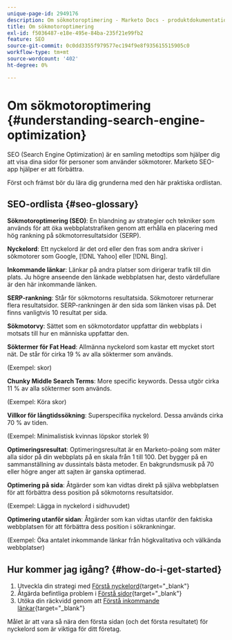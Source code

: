 ```yaml
---
unique-page-id: 2949176
description: Om sökmotoroptimering - Marketo Docs - produktdokumentation
title: Om sökmotoroptimering
exl-id: f5036487-e18e-495e-84ba-235f21e99fb2
feature: SEO
source-git-commit: 0c0dd3355f979577ec194f9e8f935615515905c0
workflow-type: tm+mt
source-wordcount: '402'
ht-degree: 0%

---
```


# Om sökmotoroptimering {#understanding-search-engine-optimization}

SEO (Search Engine Optimization) är en samling metodtips som hjälper dig att visa dina sidor för personer som använder sökmotorer. Marketo SEO-app hjälper er att förbättra.

Först och främst bör du lära dig grunderna med den här praktiska ordlistan.

## SEO-ordlista {#seo-glossary}

**Sökmotoroptimering (SEO)**: En blandning av strategier och tekniker som används för att öka webbplatstrafiken genom att erhålla en placering med hög rankning på sökmotorresultatsidor (SERP).

**Nyckelord**: Ett nyckelord är det ord eller den fras som andra skriver i sökmotorer som Google, [!DNL Yahoo] eller [!DNL Bing].

**Inkommande länkar**: Länkar på andra platser som dirigerar trafik till din plats. Ju högre anseende den länkade webbplatsen har, desto värdefullare är den här inkommande länken.

**SERP-rankning**: Står för sökmotorns resultatsida. Sökmotorer returnerar flera resultatsidor. SERP-rankningen är den sida som länken visas på. Det finns vanligtvis 10 resultat per sida.

**Sökmotorvy**: Sättet som en sökmotordator uppfattar din webbplats i motsats till hur en människa uppfattar den.

**Söktermer för Fat Head**: Allmänna nyckelord som kastar ett mycket stort nät. De står för cirka 19 % av alla söktermer som används.

(Exempel: skor)

**Chunky Middle Search Terms**: More specific keywords. Dessa utgör cirka 11 % av alla söktermer som används.

(Exempel: Köra skor)

**Villkor för långtidssökning**: Superspecifika nyckelord. Dessa används cirka 70 % av tiden.

(Exempel: Minimalistisk kvinnas löpskor storlek 9)

**Optimeringsresultat**: Optimeringsresultat är en Marketo-poäng som mäter alla sidor på din webbplats på en skala från 1 till 100. Det bygger på en sammanställning av dussintals bästa metoder. En bakgrundsmusik på 70 eller högre anger att sajten är ganska optimerad.

**Optimering på sida**: Åtgärder som kan vidtas direkt på själva webbplatsen för att förbättra dess position på sökmotorns resultatsidor.

(Exempel: Lägga in nyckelord i sidhuvudet)

**Optimering utanför sidan**: Åtgärder som kan vidtas utanför den faktiska webbplatsen för att förbättra dess position i sökrankningar.

(Exempel: Öka antalet inkommande länkar från högkvalitativa och välkända webbplatser)

## Hur kommer jag igång? {#how-do-i-get-started}

1. Utveckla din strategi med [Förstå nyckelord](/help/marketo/product-docs/additional-apps/seo/keywords/seo-understanding-keywords.md){target="_blank"}
1. Åtgärda befintliga problem i [Förstå sidor](/help/marketo/product-docs/additional-apps/seo/pages/seo-understanding-pages.md){target="_blank"}
1. Utöka din räckvidd genom att [Förstå inkommande länkar](/help/marketo/product-docs/additional-apps/seo/inbound-links/seo-understanding-inbound-links.md){target="_blank"}

Målet är att vara så nära den första sidan (och det första resultatet) för nyckelord som är viktiga för ditt företag.

